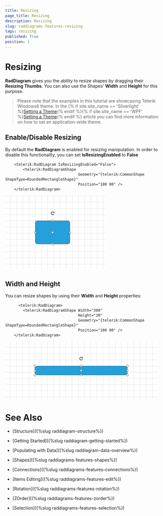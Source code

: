 ```yaml
---
title: Resizing
page_title: Resizing
description: Resizing
slug: raddiagrams-features-resizing
tags: resizing
published: True
position: 1
---
```


# Resizing



__RadDiagram__ gives you the ability to resize shapes by dragging their __Resizing Thumbs__. You can also use the Shapes' __Width__ and __Height__ for this purpose.

>Please note that the examples in this tutorial are showcasing Telerik Windows8 theme. In the
		  {% if site.site_name == 'Silverlight' %}[Setting a Theme](http://www.telerik.com/help/silverlight/common-styling-apperance-setting-theme.html#Setting_Application-Wide_Built-In_Theme_in_the_Code-Behind){% endif %}{% if site.site_name == 'WPF' %}[Setting a Theme](http://www.telerik.com/help/wpf/common-styling-apperance-setting-theme-wpf.html#Setting_Application-Wide_Built-In_Theme_in_the_Code-Behind){% endif %}
		  article you can find more information on how to set an application-wide theme.
		

## Enable/Disable Resizing

By default the __RadDiagram__ is enabled for resizing manipulation. In order to disable this functionality, you can set
        __IsResizingEnabled__ to __False__

	
        <telerik:RadDiagram IsResizingEnabled="False">
            <telerik:RadDiagramShape 
                                     Geometry="{telerik:CommonShape ShapeType=RoundedRectangleShape}"
                                     Position="100 80" />
        </telerik:RadDiagram>
        

![Rad Diagrams-Features-Resizing-Disabled](images/RadDiagrams-Features-Resizing-Disabled.png)

## Width and Height

You can resize shapes by using their __Width__ and __Height__ properties:

	
          <telerik:RadDiagram>
            <telerik:RadDiagramShape Width="300" 
                                     Height="30"
                                     Geometry="{telerik:CommonShape ShapeType=RoundedRectangleShape}"
                                     Position="100 80" />
        </telerik:RadDiagram>
        

![Rad Diagrams-Features-Resizing](images/RadDiagrams-Features-Resizing.png)

# See Also

 * [Structure]({%slug raddiagram-structure%})

 * [Getting Started]({%slug raddiagram-getting-started%})

 * [Populating with Data]({%slug raddiagram-data-overview%})

 * [Shapes]({%slug raddiagrams-features-shapes%})

 * [Connections]({%slug raddiagrams-features-connections%})

 * [Items Editing]({%slug raddiagrams-features-edit%})

 * [Rotation]({%slug raddiagrams-features-rotation%})

 * [ZOrder]({%slug raddiagrams-features-zorder%})

 * [Selection]({%slug raddiagrams-features-selection%})

